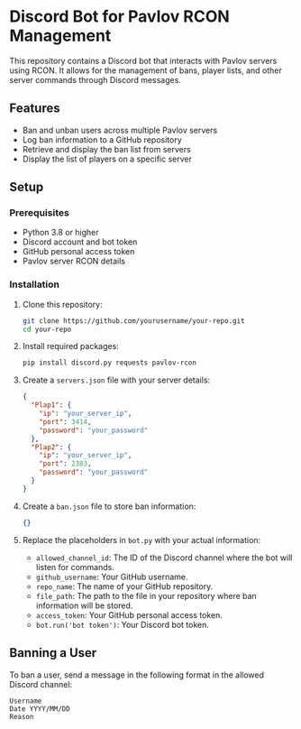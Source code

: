 # Discord Bot for Pavlov RCON Management

This repository contains a Discord bot that interacts with Pavlov servers using RCON. It allows for the management of bans, player lists, and other server commands through Discord messages.

## Features

- Ban and unban users across multiple Pavlov servers
- Log ban information to a GitHub repository
- Retrieve and display the ban list from servers
- Display the list of players on a specific server

## Setup

### Prerequisites

- Python 3.8 or higher
- Discord account and bot token
- GitHub personal access token
- Pavlov server RCON details

### Installation

1. Clone this repository:

    ```bash
    git clone https://github.com/yourusername/your-repo.git
    cd your-repo
    ```

2. Install required packages:

    ```bash
    pip install discord.py requests pavlov-rcon
    ```

3. Create a `servers.json` file with your server details:

    ```json
    {
      "Plap1": {
        "ip": "your_server_ip",
        "port": 3414,
        "password": "your_password"
      },
      "Plap2": {
        "ip": "your_server_ip",
        "port": 2383,
        "password": "your_password"
      }
    }
    ```

4. Create a `ban.json` file to store ban information:

    ```json
    {}
    ```

5. Replace the placeholders in `bot.py` with your actual information:
    - `allowed_channel_id`: The ID of the Discord channel where the bot will listen for commands.
    - `github_username`: Your GitHub username.
    - `repo_name`: The name of your GitHub repository.
    - `file_path`: The path to the file in your repository where ban information will be stored.
    - `access_token`: Your GitHub personal access token.
    - `bot.run('bot token')`: Your Discord bot token.

## Banning a User

To ban a user, send a message in the following format in the allowed Discord channel:

```
Username
Date YYYY/MM/DD
Reason
```

